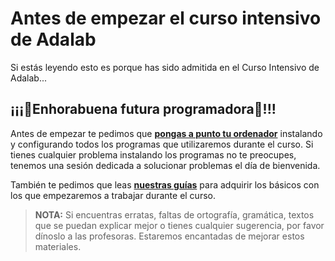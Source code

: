 # Antes de empezar el curso intensivo de Adalab

Si estás leyendo esto es porque has sido admitida en el Curso Intensivo de Adalab...

## ¡¡¡🎉Enhorabuena futura programadora🥳!!!

Antes de empezar te pedimos que [**pongas a punto tu ordenador**](../instalacion/instalacion_de_ordenadores.md) instalando y configurando todos los programas que utilizaremos durante el curso. Si tienes cualquier problema instalando los programas no te preocupes, tenemos una sesión dedicada a solucionar problemas el día de bienvenida.

También te pedimos que leas [**nuestras guías**](../guias/intro.md) para adquirir los  básicos con los que empezaremos a trabajar durante el curso.

> **NOTA:** Si encuentras erratas, faltas de ortografía, gramática, textos que se puedan explicar mejor o tienes cualquier sugerencia, por favor dínoslo a las profesoras. Estaremos encantadas de mejorar estos materiales.

